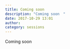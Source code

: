 ```yaml
---
title: Coming soon　
description: "Coming soon　"
date: 2017-10-29 13:01
author: 
category: sessions
---
```

Coming soon　